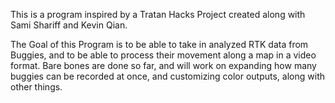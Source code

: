 This is a program inspired by a Tratan Hacks Project created along with Sami Shariff and Kevin Qian.

The Goal of this Program is to be able to take in analyzed RTK data from Buggies, and to be able to process their movement along a map in a video format. Bare bones are done so far, and will work on expanding how many buggies can be recorded at once, and customizing color outputs, along with other things.

